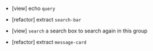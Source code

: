 - [view] echo `query`

- [refactor] extract `search-bar`
- [view] `search` a search box to search again in this group
- [refactor] extract `message-card`
